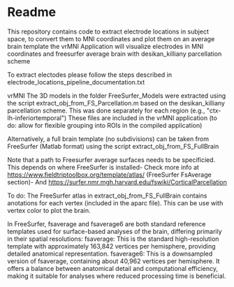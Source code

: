 # Readme

This repository contains code to extract electrode locations in subject space, to convert them to MNI coordinates and plot them on an average brain template
the vrMNI Application will visualize electrodes in MNI coordinates and freesurfer average brain with desikan_killiany parcellation scheme

To extract electodes please follow the steps described in electrode_locations_pipeline_documentation.txt


vrMNI
The 3D models in the folder FreeSurfer_Models were extracted using the script extract_obj_from_FS_Parcellation.m
based on the desikan_killiany parcellation scheme. 
This was  done separately for each region (e.g., "ctx-lh-inferiortemporal")
These files are included in the vrMNI application (to do: allow for flexible grouping into ROIs in the compiled application)

Alternatively, a full brain template (no subdivisions) can be taken from FreeSurfer (Matlab format) using the script extract_obj_from_FS_FullBrain

Note that a path to Freesurfer average surfaces needs to be specificied. This depends on where FreeSurfer is installed- 
Check more info at https://www.fieldtriptoolbox.org/template/atlas/ (FreeSurfer FsAverage section)- 
And https://surfer.nmr.mgh.harvard.edu/fswiki/CorticalParcellation


To do: The FreeSurfer atlas in extract_obj_from_FS_FullBrain contains anotations for each vertex (included in the aparc file). This can be use with vertex color to plot the brain.  

In FreeSurfer, fsaverage and fsaverage6 are both standard reference templates used for surface-based analyses of the brain, differing primarily in their spatial resolutions:
fsaverage: This is the standard high-resolution template with approximately 163,842 vertices per hemisphere, providing detailed anatomical representation. 
fsaverage6: This is a downsampled version of fsaverage, containing about 40,962 vertices per hemisphere. It offers a balance between anatomical detail and computational efficiency, making it suitable for analyses where reduced processing time is beneficial. 







